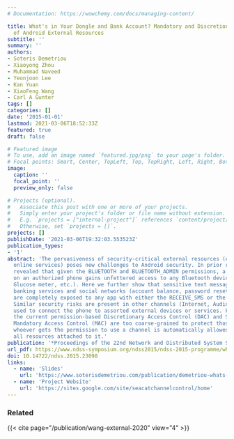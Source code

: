 ```yaml
---
# Documentation: https://wowchemy.com/docs/managing-content/

title: What's in Your Dongle and Bank Account? Mandatory and Discretionary Protection
  of Android External Resources
subtitle: ''
summary: ''
authors:
- Soteris Demetriou
- Xiaoyong Zhou
- Muhammad Naveed
- Yeonjoon Lee
- Kan Yuan
- XiaoFeng Wang
- Carl A Gunter
tags: []
categories: []
date: '2015-01-01'
lastmod: 2021-03-06T18:52:33Z
featured: true
draft: false

# Featured image
# To use, add an image named `featured.jpg/png` to your page's folder.
# Focal points: Smart, Center, TopLeft, Top, TopRight, Left, Right, BottomLeft, Bottom, BottomRight.
image:
  caption: ''
  focal_point: ''
  preview_only: false

# Projects (optional).
#   Associate this post with one or more of your projects.
#   Simply enter your project's folder or file name without extension.
#   E.g. `projects = ["internal-project"]` references `content/project/deep-learning/index.md`.
#   Otherwise, set `projects = []`.
projects: []
publishDate: '2021-03-06T19:32:03.553523Z'
publication_types:
- '1'
abstract: 'The pervasiveness of security-critical external resources (e.g accessories,
  online services) poses new challenges to Android security. In prior research we
  revealed that given the BLUETOOTH and BLUETOOTH_ADMIN permissions, a malicious app
  on an authorized phone gains unfettered access to any Bluetooth device (e.g., Blood
  Glucose meter, etc.). Here we further show that sensitive text messages from online
  banking services and social networks (account balance, password reset links, etc.)
  are completely exposed to any app with either the RECEIVE_SMS or the READ_SMS permission.
  Similar security risks are present in other channels (Internet, Audio and NFC) extensively
  used to connect the phone to assorted external devices or services. Fundamentally,
  the current permission-based Discretionary Access Control (DAC) and SEAndroid-based
  Mandatory Access Control (MAC) are too coarse-grained to protect those resources:
  whoever gets the permission to use a channel is automatically allowed to access
  all resources attached to it.'
publication: '*Proceedings of the 22nd Network and Distributed System Security Symposium (NDSS ''15)*. *Acceptance rate=16.9% (51/302)*'
url_pdf: https://www.ndss-symposium.org/ndss2015/ndss-2015-programme/whats-your-dongle-and-bank-account-mandatory-and-discretionary-protection-android-external/
doi: 10.14722/ndss.2015.23098
links:
  - name: 'Slides'
    url: 'https://www.soterisdemetriou.com/publication/demetriou-whats-2015/ndss2015-slides.pdf'
  - name: 'Project Website'
    url: 'https://sites.google.com/site/seacatchannelcontrol/home'
---
```


### Related
{{< cite page="/publication/wang-external-2020" view="4" >}}
